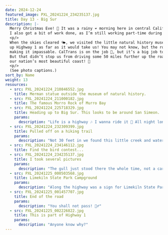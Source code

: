```yaml
---
date: 2024-12-24
featured_image: PXL_20241224_234235137.jpg
title: Day 13 - Big Sur
description: |-
  Merry Christmas Eve! 🎄 It was a rainy ☔️ morning here in central California, so we spent it taking some downtime to catch our breaths. 
  I also got a bit of work done, as I’m still working part-time during this trip.
  <p/>
  When the skies cleared 🌤️, we visited the little natural history museum here at the Morro Bay state park and then headed back
  up Highway 1 as far as it would take us! You may not know, but the road had a slide a couple years ago (again) in Big Sur 
  making it impassable. CalTrans is on the job 🚧, but it’s a big job to do right and taking some years. 
  But that didn’t stop us from driving some 50 miles further up the road than we have been and enjoying this epic drive on
  our nation’s most beautiful coast! 🤩
  <p/>
  (See photo captions.)
sort_by: Name
weight: 13
resources:
  - src: PXL_20241224_210846552.jpg
    title: Merman statue outside the museum of natural history.
  - src: PXL_20241224_211000182.jpg
    title: The famous Morro Rock of Murro Bay
  - src: PXL_20241224_225718329.jpg
    title: Heading up to Big Sur. This looks to be around San Simeon.
    params:
      description: "Life is a highway 🎶 I wanna ride it 🎤 All night long! 🎵"
  - src: PXL_20241224_232309399.jpg
    title: Pulled off on a hiking trail
    params:
      description: "Not 30 feet in we found this little creek and waterfall. (Picture utterly fails to do it justice. 🤷)"
  - src: PXL_20241224_234146112.jpg
    title: Find the bird contest...
  - src: PXL_20241224_234235137.jpg
    title: I took several pictures
    params:
      description: "The gull just stood there the whole time, not a care in the world."
  - src: PXL_20241225_000503568.jpg
    title: Limekiln State Park Campground
    params:
      description: "Along the highway was a sign for Limekiln State Park Campground, heading down. We drove past the vacant entry station and the campground host camper-truck to this set of twelve completely unoccupied campgrounds right on the beach under Highway 1. 😲"
  - src: PXL_20241225_001457707.jpg
    title: End of the road
    params:
      description: "You shall not pass! 🧙‍♂️"
  - src: PXL_20241225_002226822.jpg
    title: This is part of Highway 1
    params:
      description: "Anyone know why?"
---
```

